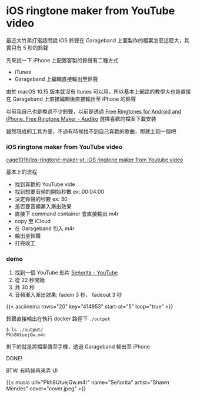 # iOS ringtone maker from YouTube video


<!--more-->

最近大竹弟打電話問說 iOS 鈴聲在 Garageband 上面製作的檔案怎麼這麼大，其實只有 5 秒的鈴聲

先來說一下 iPhone 上配置客製的鈴聲有二種方式

- iTunes
- Garageband 上編輯直接輸出至鈴聲

由於 macOS 10.15 版本就沒有 itunes 可以用，所以基本上網路的教學大也是直接在 Garageband 上直接編輯後直接輸出至 iPhone 的鈴聲

以前我自己也是換過不少鈴聲，以前是透過 [Free Ringtones for Android and iPhone. Free Ringtone Maker - Audiko](https://sur.ly/o/audiko.tw/AA000014) 選擇喜歡的檔案下載安裝

雖然現成的工具方便，不過有時候找不到自己喜歡的歌曲，那就土砲一個吧

### iOS ringtone maker from YouTube video

[cage1016/ios-ringtone-maker-yt: iOS ringtone maker from Youtube video](https://github.com/cage1016/ios-ringtone-maker-yt)

基本上的流程

- 找到喜歡的 YouTube vide
- 找到想要音頻的開始秒數 ex: 00:04:00
- 決定鈴聲的秒數 ex: 30
- 是否要音頻漸入漸出效果
- 直接下 command container 會直接輸出 m4r
- copy 至 iCloud
- 在 Garageband 引入 m4r
- 輸出至鈴聲
- 打完收工

### demo

1. 找到一個 YouTube 影片 [Señorita - YouTube](https://www.youtube.com/watch?v=Pkh8UtuejGw)
1. 從 22 秒開始
1. 共 30 秒
1. 音頻漸入漸出效果: fadein 3 秒， fadeout 3 秒

{{< asciinema rows="20" key="414953" start-at="5" loop="true" >}}

鈴聲直接輸出在執行 docker 路徑下 `./output` 

```shell
$ ls ./output/
Pkh8UtuejGw.m4r
```

剩下的就是將檔案傳至手機，透過 Garageband 輸出至 iPhone

DONE!

BTW. 有時候再來弄 UI

{{< music url="Pkh8UtuejGw.m4r" name="Señorita" artist="Shawn Mendes" cover="cover.jpeg" >}}
